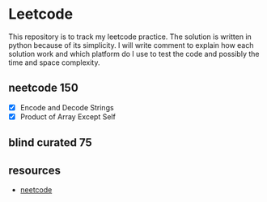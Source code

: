 # Leetcode
This repository is to track my leetcode practice. The solution is written in python because of its simplicity. I will write comment to explain how each solution work and which platform do I use to test the code and possibly the time and space complexity.

## neetcode 150
- [x] Encode and Decode Strings
- [x] Product of Array Except Self
## blind curated 75

## resources
- [neetcode](https://neetcode.io/practice?tab=neetcode150)
